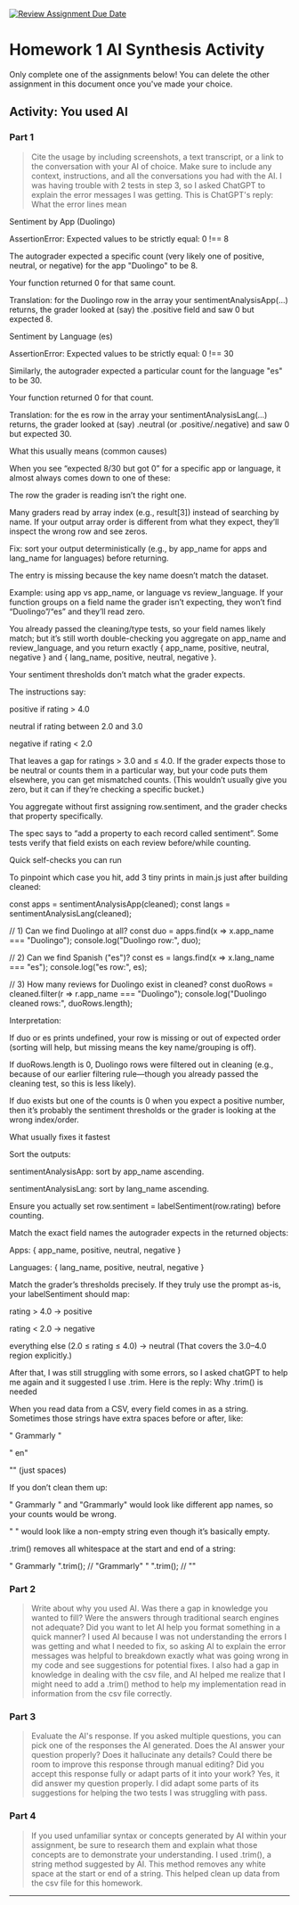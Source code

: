 [![Review Assignment Due Date](https://classroom.github.com/assets/deadline-readme-button-22041afd0340ce965d47ae6ef1cefeee28c7c493a6346c4f15d667ab976d596c.svg)](https://classroom.github.com/a/PA8fMuFu)
# Homework 1 AI Synthesis Activity

Only complete one of the assignments below! You can delete the other assignment in this document once you've made your choice.

## Activity: You used AI 
### Part 1
> Cite the usage by including screenshots, a text transcript, or a link to the conversation with your AI of choice. Make sure to include any context, instructions, and all the conversations you had with the AI.
I was having trouble with 2 tests in step 3, so I asked ChatGPT to explain the error messages I was getting. This is ChatGPT's reply:
What the error lines mean

Sentiment by App (Duolingo)

AssertionError: Expected values to be strictly equal:
0 !== 8


The autograder expected a specific count (very likely one of positive, neutral, or negative) for the app "Duolingo" to be 8.

Your function returned 0 for that same count.

Translation: for the Duolingo row in the array your sentimentAnalysisApp(...) returns, the grader looked at (say) the .positive field and saw 0 but expected 8.

Sentiment by Language (es)

AssertionError: Expected values to be strictly equal:
0 !== 30


Similarly, the autograder expected a particular count for the language "es" to be 30.

Your function returned 0 for that count.

Translation: for the es row in the array your sentimentAnalysisLang(...) returns, the grader looked at (say) .neutral (or .positive/.negative) and saw 0 but expected 30.

What this usually means (common causes)

When you see “expected 8/30 but got 0” for a specific app or language, it almost always comes down to one of these:

The row the grader is reading isn’t the right one.

Many graders read by array index (e.g., result[3]) instead of searching by name. If your output array order is different from what they expect, they’ll inspect the wrong row and see zeros.

Fix: sort your output deterministically (e.g., by app_name for apps and lang_name for languages) before returning.

The entry is missing because the key name doesn’t match the dataset.

Example: using app vs app_name, or language vs review_language. If your function groups on a field name the grader isn’t expecting, they won’t find “Duolingo”/“es” and they’ll read zero.

You already passed the cleaning/type tests, so your field names likely match; but it’s still worth double-checking you aggregate on app_name and review_language, and you return exactly { app_name, positive, neutral, negative } and { lang_name, positive, neutral, negative }.

Your sentiment thresholds don’t match what the grader expects.

The instructions say:

positive if rating > 4.0

neutral if rating between 2.0 and 3.0

negative if rating < 2.0

That leaves a gap for ratings > 3.0 and ≤ 4.0. If the grader expects those to be neutral or counts them in a particular way, but your code puts them elsewhere, you can get mismatched counts. (This wouldn’t usually give you zero, but it can if they’re checking a specific bucket.)

You aggregate without first assigning row.sentiment, and the grader checks that property specifically.

The spec says to “add a property to each record called sentiment”. Some tests verify that field exists on each review before/while counting.

Quick self-checks you can run

To pinpoint which case you hit, add 3 tiny prints in main.js just after building cleaned:

const apps = sentimentAnalysisApp(cleaned);
const langs = sentimentAnalysisLang(cleaned);

// 1) Can we find Duolingo at all?
const duo = apps.find(x => x.app_name === "Duolingo");
console.log("Duolingo row:", duo);

// 2) Can we find Spanish ("es")?
const es = langs.find(x => x.lang_name === "es");
console.log("es row:", es);

// 3) How many reviews for Duolingo exist in cleaned?
const duoRows = cleaned.filter(r => r.app_name === "Duolingo");
console.log("Duolingo cleaned rows:", duoRows.length);


Interpretation:

If duo or es prints undefined, your row is missing or out of expected order (sorting will help, but missing means the key name/grouping is off).

If duoRows.length is 0, Duolingo rows were filtered out in cleaning (e.g., because of our earlier filtering rule—though you already passed the cleaning test, so this is less likely).

If duo exists but one of the counts is 0 when you expect a positive number, then it’s probably the sentiment thresholds or the grader is looking at the wrong index/order.

What usually fixes it fastest

Sort the outputs:

sentimentAnalysisApp: sort by app_name ascending.

sentimentAnalysisLang: sort by lang_name ascending.

Ensure you actually set row.sentiment = labelSentiment(row.rating) before counting.

Match the exact field names the autograder expects in the returned objects:

Apps: { app_name, positive, neutral, negative }

Languages: { lang_name, positive, neutral, negative }

Match the grader’s thresholds precisely. If they truly use the prompt as-is, your labelSentiment should map:

rating > 4.0 → positive

rating < 2.0 → negative

everything else (2.0 ≤ rating ≤ 4.0) → neutral
(That covers the 3.0–4.0 region explicitly.)

After that, I was still struggling with some errors, so I asked chatGPT to help me again and it suggested I use .trim. Here is the reply: 
Why .trim() is needed

When you read data from a CSV, every field comes in as a string. Sometimes those strings have extra spaces before or after, like:

" Grammarly "

" en"

"" (just spaces)

If you don’t clean them up:

" Grammarly " and "Grammarly" would look like different app names, so your counts would be wrong.

" " would look like a non-empty string even though it’s basically empty.

.trim() removes all whitespace at the start and end of a string:

" Grammarly ".trim(); // "Grammarly"
"   ".trim();         // ""

### Part 2
> Write about why you used AI. Was there a gap in knowledge you wanted to fill? Were the answers through traditional search engines not adequate? Did you want to let AI help you format something in a quick manner?
I used AI because I was not understanding the errors I was getting and what I needed to fix, so asking AI to explain the error messages was helpful to breakdown exactly what was going wrong in my code and see suggestions for potential fixes. I also had a gap in knowledge in dealing with the csv file, and AI helped me realize that I might need to add a .trim() method to help my implementation read in information from the csv file correctly. 

### Part 3
> Evaluate the AI's response. If you asked multiple questions, you can pick one of the responses the AI generated. Does the AI answer your question properly? Does it hallucinate any details? Could there be room to improve this response through manual editing? Did you accept this response fully or adapt parts of it into your work?
Yes, it did answer my question properly. I did adapt some parts of its suggestions for helping the two tests I was struggling with pass.

### Part 4
> If you used unfamiliar syntax or concepts generated by AI within your assignment, be sure to research them and explain what those concepts are to demonstrate your understanding.
I used .trim(), a string method suggested by AI. This method removes any white space at the start or end of a string. This helped clean up data from the csv file for this homework.
------------------------------------------------------------------------------------------------
